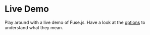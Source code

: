 # Live Demo

Play around with a live demo of Fuse.js. Have a look at the [options](api/options.html) to understand what they mean.

<SuspensefulDemo />

<Donate />
